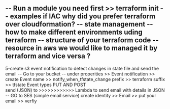 -- Run a module you need first >> terraform init
-- examples if IAC why did you prefer terraform over cloudformation?
-- state management 
-- how to make different environments uding terraform
-- structure of your terraform code
-- resource in aws we would like to managed it by terraform and vice versa ?
------------------------------------------------------------------
5-create s3 event notification to detect changes in state file and send the email
-- Go to your bucket
-- under properities >> Event notification >> create
Event name  >> notify_when_tfstate_change
prefix  >>  terraform 
suffix  >> tfstate
Event types 
PUT   AND   POST     
send (JSON) to >>>>>>>>>>>> Lambda to send email with details in JSON
-- GO to SES  (simple email service)
   create identity  >> Email  >> put your email >> verfiy